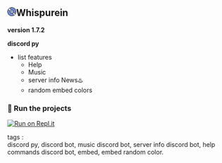 <h2><img src="./logo.gif" width="20px">Whispurein</h2>
<p><strong>version 1.7.2</strong></p>
<p><strong>discord py</strong></p>

- list features
  - Help
  - Music
  - server info News♨️
  - random embed colors

### 💨 Run the projects

[![Run on Repl.it](https://repl.it/badge/github/FileAljabaar/Whispurein-V2)](  https://repl.it/github/FileAljabaar/Whispurein)


<p>tags :
<br>
discord py, discord bot, music discord bot, server info discord bot, help commands discord bot, embed, embed random color.
